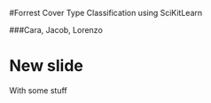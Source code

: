 #Forrest Cover Type Classification using SciKitLearn

###Cara, Jacob, Lorenzo

# New slide

With some stuff


